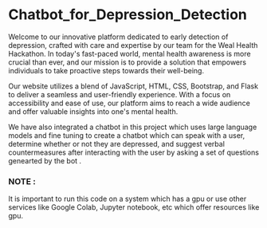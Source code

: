 # Chatbot_for_Depression_Detection

Welcome to our innovative platform dedicated to early detection of depression, crafted with care and expertise by our team for the Weal Health Hackathon. In today's fast-paced world, mental health awareness is more crucial than ever, and our mission is to provide a solution that empowers individuals to take proactive steps towards their well-being.

Our website utilizes a blend of JavaScript, HTML, CSS, Bootstrap, and Flask to deliver a seamless and user-friendly experience. With a focus on accessibility and ease of use, our platform aims to reach a wide audience and offer valuable insights into one's mental health.

We have also integrated a chatbot in this project which uses large language models and fine tuning to create a chatbot which can speak with a user, determine whether or not they are depressed, and suggest verbal countermeasures after interacting with the user by asking a set of questions genearted by the bot . 

### NOTE :
 It is important to run this code on a system which has a gpu or use other services like Google Colab, Jupyter notebook, etc which offer resources like gpu.
